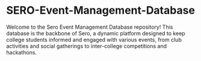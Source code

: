 # SERO-Event-Management-Database
Welcome to the Sero Event Management Database repository! This database is the backbone of Sero, a dynamic platform designed to keep college students informed and engaged with various events, from club activities and social gatherings to inter-college competitions and hackathons.

